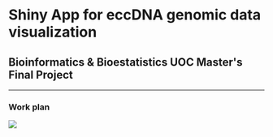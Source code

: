 # Shiny App for eccDNA genomic data visualization
## Bioinformatics & Bioestatistics UOC Master's Final Project 
------------

### Work plan
![](https://github.com/agarcia18/eccDNA/gannt.png)